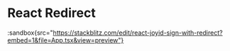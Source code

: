 # React Redirect

:sandbox{src="https://stackblitz.com/edit/react-joyid-sign-with-redirect?embed=1&file=App.tsx&view=preview"}
